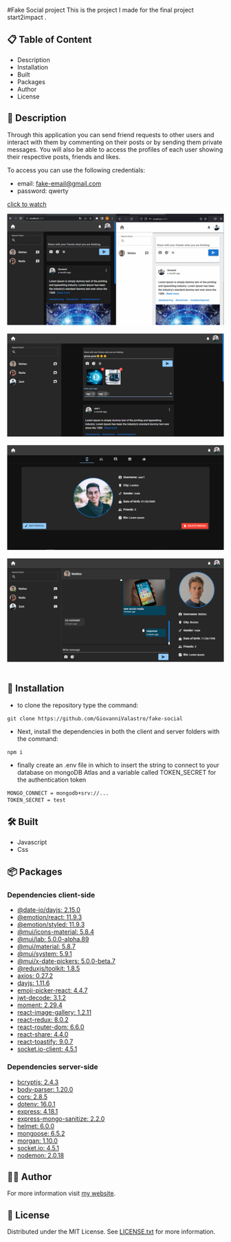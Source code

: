 #Fake Social project
This is the project I made for the final project start2impact .

## :clipboard: Table of Content
* Description
* Installation
* Built
* Packages
* Author
* License

## :memo: Description
Through this application you can send friend requests to other users and interact with them by commenting on their posts or by sending them private messages. You will also be able to access the profiles of each user showing their respective posts, friends and likes.

To access you can use the following credentials:

* email: fake-email@gmail.com
* password: qwerty

[click to watch](https://gv-fake-social.onrender.com)

![](client/src/imgs/animation.gif)&nbsp;&nbsp;&nbsp;&nbsp;
![](client/src/imgs/form-img.png)&nbsp;&nbsp;&nbsp;&nbsp;
![](client/src/imgs/profile-img.png)&nbsp;&nbsp;&nbsp;&nbsp;
![](client/src/imgs/chat-img.png)&nbsp;&nbsp;&nbsp;&nbsp;

## :floppy_disk: Installation

* to clone the repository type the command:

```
git clone https://github.com/GiovanniValastro/fake-social
  ```

* Next, install the dependencies in both the client and server folders with the command:

```
npm i 
```

* finally create an .env file in which to insert the string to connect to your database on mongoDB Atlas and a variable called TOKEN_SECRET for the authentication token

```
MONGO_CONNECT = mongodb+srv://...
TOKEN_SECRET = test
```

## :hammer_and_wrench: Built
* Javascript
* Css

## :package: Packages

### Dependencies client-side 

* [@date-io/dayjs: 2.15.0](https://www.npmjs.com/package/@date-io/dayjs)
* [@emotion/react: 11.9.3](https://www.npmjs.com/package/@emotion/react)
* [@emotion/styled: 11.9.3](https://www.npmjs.com/package/@emotion/styled)
* [@mui/icons-material: 5.8.4](https://www.npmjs.com/package/@mui/icons-material)
* [@mui/lab: 5.0.0-alpha.89](https://www.npmjs.com/package/@mui/lab)
* [@mui/material: 5.8.7](https://www.npmjs.com/package/@mui/material)
* [@mui/system: 5.9.1](https://www.npmjs.com/package/@mui/system)
* [@mui/x-date-pickers: 5.0.0-beta.7](https://www.npmjs.com/package/@mui/x-date-pickers) 
* [@reduxjs/toolkit: 1.8.5](https://www.npmjs.com/package/@reduxjs/toolkit) 
* [axios: 0.27.2](https://www.npmjs.com/package/axios)
* [dayjs: 1.11.6](https://www.npmjs.com/package/dayjs) 
* [emoji-picker-react: 4.4.7](https://www.npmjs.com/package/emoji-picker-react) 
* [jwt-decode: 3.1.2](https://www.npmjs.com/package/jwt-decode) 
* [moment: 2.29.4](https://www.npmjs.com/package/moment) 
* [react-image-gallery: 1.2.11](https://www.npmjs.com/package/react-image-gallery) 
* [react-redux: 8.0.2](https://www.npmjs.com/package/react-redux) 
* [react-router-dom: 6.6.0](https://www.npmjs.com/package/react-router-dom) 
* [react-share: 4.4.0](https://www.npmjs.com/package/react-share) 
* [react-toastify: 9.0.7](https://www.npmjs.com/package/react-toastify) 
* [socket.io-client: 4.5.1](https://www.npmjs.com/package/socket.io-client) 

### Dependencies server-side 

* [bcryptjs: 2.4.3](https://www.npmjs.com/package/bcryptjs)
* [body-parser: 1.20.0](https://www.npmjs.com/package/body-parser)
* [cors: 2.8.5](https://www.npmjs.com/package/cors)
* [dotenv: 16.0.1](https://www.npmjs.com/package/doetenv)
* [express: 4.18.1](https://www.npmjs.com/package/express)
* [express-mongo-sanitize: 2.2.0](https://www.npmjs.com/package/express-mongo-sanitize)
* [helmet: 6.0.0](https://www.npmjs.com/package/helmet)
* [mongoose: 6.5.2](https://www.npmjs.com/package/mongoose) 
* [morgan: 1.10.0](https://www.npmjs.com/package/morgan) 
* [socket.io: 4.5.1](https://www.npmjs.com/package/socket.io)
* [nodemon: 2.0.18](https://www.npmjs.com/package/nodemon)

## :frowning_man:	Author
For more information visit [my website](https://giovannivalastro.github.io/).

## :page_with_curl: License
Distributed under the MIT License. See [LICENSE.txt](https://github.com/GiovanniValastro/fake-social/blob/master/LICENSE) for more information.
